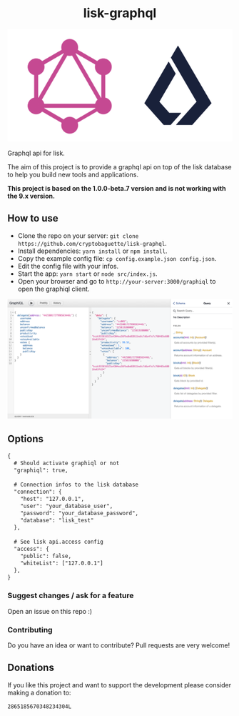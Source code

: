 <h1 align="center">lisk-graphql</h1>

<p align="center">
  <img src="https://github.com/cryptobaguette/lisk-graphql/raw/master/assets/logo.png">
</p>

Graphql api for lisk.

The aim of this project is to provide a graphql api on top of the lisk database to help you build new tools and applications.

**This project is based on the 1.0.0-beta.7 version and is not working with the 9.x version.**

## How to use

- Clone the repo on your server: `git clone https://github.com/cryptobaguette/lisk-graphql`.
- Install dependencies: `yarn install` or `npm install`.
- Copy the example config file: `cp config.example.json config.json`.
- Edit the config file with your infos.
- Start the app: `yarn start` or `node src/index.js`.
- Open your browser and go to `http://your-server:3000/graphiql` to open the graphiql client.

![Graphiql](https://github.com/cryptobaguette/lisk-graphql/raw/master/assets/graphiql.png 'Graphiql')

## Options

```
{
  # Should activate graphiql or not
  "graphiql": true,

  # Connection infos to the lisk database
  "connection": {
    "host": "127.0.0.1",
    "user": "your_database_user",
    "password": "your_database_password",
    "database": "lisk_test"
  },

  # See lisk api.access config
  "access": {
    "public": false,
    "whiteList": ["127.0.0.1"]
  },
}
```

### Suggest changes / ask for a feature

Open an issue on this repo :)

### Contributing

Do you have an idea or want to contribute?
Pull requests are very welcome!

## Donations

If you like this project and want to support the development please consider making a donation to:

```
2865185670348234304L
```
